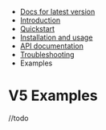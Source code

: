 - [Docs for latest version](/fetch-mock)
- [Introduction](/fetch-mock/v5)
- [Quickstart](/fetch-mock/v5/quickstart)
- [Installation and usage](/fetch-mock/v5/installation)
- [API documentation](/fetch-mock/v5/api)
- [Troubleshooting](/fetch-mock/v5/troubleshooting)
- Examples

# V5 Examples
//todo